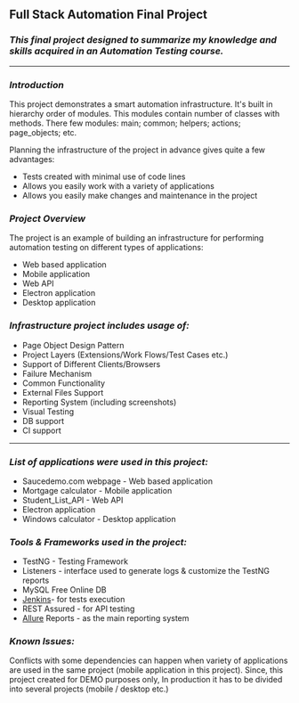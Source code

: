 ## **Full Stack Automation Final Project**


### **_This final project designed to summarize my knowledge and skills acquired in an Automation Testing course._**
***
### _Introduction_
This project demonstrates a smart automation infrastructure. It's built in hierarchy order of modules. This modules contain number of classes with methods.
There few modules: main; common; helpers; actions; page_objects; etc.

Planning the infrastructure of the project in advance gives quite a few advantages:
* Tests created with minimal use of code lines
* Allows you easily work with a variety of applications
* Allows you easily make changes and maintenance in the project


### _Project Overview_
The project is an example of building an infrastructure for performing automation testing on different types of applications:
* Web based application
* Mobile application
* Web API
* Electron application
* Desktop application

### **_Infrastructure project includes usage of:_**
* Page Object Design Pattern
* Project Layers (Extensions/Work Flows/Test Cases etc.)
* Support of Different Clients/Browsers
* Failure Mechanism
* Common Functionality
* External Files Support
* Reporting System (including screenshots)
* Visual Testing
* DB support
* CI support  
***
### _List of applications were used in this project:_
* Saucedemo.com webpage - Web based application
* Mortgage calculator - Mobile application
* Student_List_API - Web API
* Electron application
* Windows calculator - Desktop application

### _Tools & Frameworks used in the project:_
* TestNG - Testing Framework
* Listeners - interface used to generate logs & customize the TestNG reports
* MySQL Free Online DB 
* [Jenkins](https://www.jenkins.io/)- for tests execution
* REST Assured - for API testing
* [Allure](http://allure.qatools.ru/) Reports - as the main reporting system

### _Known Issues:_
Conflicts with some dependencies can happen when variety of applications are used in the same project (mobile application in this project). 
Since, this project created for DEMO purposes only, In production it has to be divided into several projects (mobile / desktop etc.)

